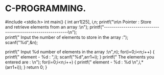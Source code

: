 # C-PROGRAMMING.
#include <stdio.h>
int main()
{
   int arr1[25], i,n;
   printf("\n\n Pointer : Store and retrieve elements from an array :\n"); 
   printf("------------------------------------------------------------\n");    
   printf(" Input the number of elements to store in the array :");
   scanf("%d",&n);
   
   printf(" Input %d number of elements in the array :\n",n);
   for(i=0;i<n;i++)
      {
	  printf(" element - %d : ",i);
	  scanf("%d",arr1+i);
	  }
   printf(" The elements you entered are : \n");
   for(i=0;i<n;i++)
      {
	  printf(" element - %d : %d \n",i,*(arr1+i));
	  }
	   return 0;
}


